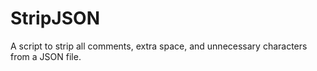 # StripJSON
A script to strip all comments, extra space, and unnecessary characters from a JSON file.
